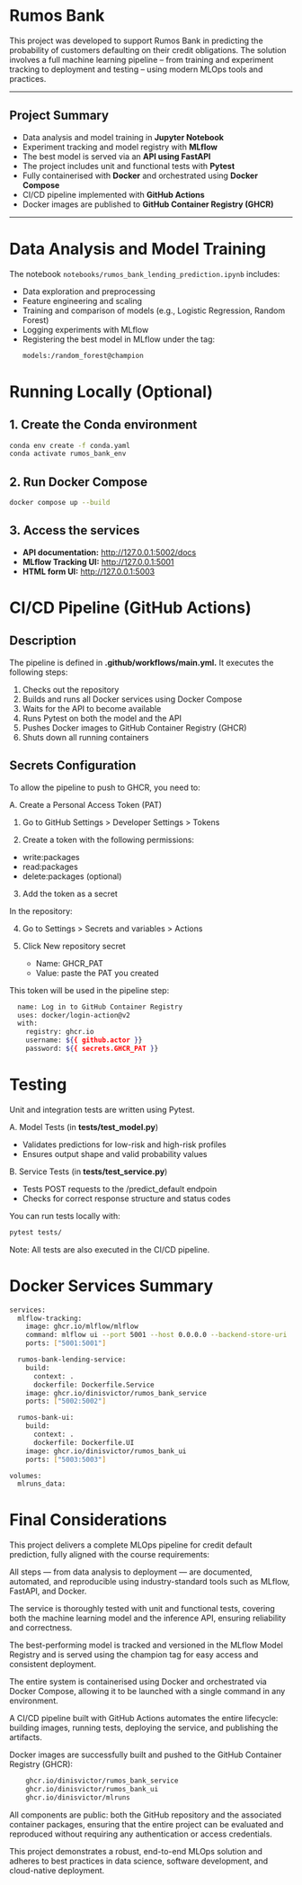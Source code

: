 # Rumos Bank

This project was developed to support Rumos Bank in predicting the probability of customers defaulting on their credit obligations. The solution involves a full machine learning pipeline – from training and experiment tracking to deployment and testing – using modern MLOps tools and practices.

---

## Project Summary

- Data analysis and model training in **Jupyter Notebook**
- Experiment tracking and model registry with **MLflow**
- The best model is served via an **API using FastAPI**
- The project includes unit and functional tests with **Pytest**
- Fully containerised with **Docker** and orchestrated using **Docker Compose**
- CI/CD pipeline implemented with **GitHub Actions**
- Docker images are published to **GitHub Container Registry (GHCR)**

---

# Data Analysis and Model Training

The notebook `notebooks/rumos_bank_lending_prediction.ipynb` includes:

- Data exploration and preprocessing  
- Feature engineering and scaling  
- Training and comparison of models (e.g., Logistic Regression, Random Forest)  
- Logging experiments with MLflow  
- Registering the best model in MLflow under the tag:  
  ```bash
  models:/random_forest@champion

# Running Locally (Optional)

## 1. Create the Conda environment
```bash 
conda env create -f conda.yaml
conda activate rumos_bank_env
```

## 2. Run Docker Compose

```bash
docker compose up --build
```

## 3. Access the services

- **API documentation:** http://127.0.0.1:5002/docs  
- **MLflow Tracking UI:** http://127.0.0.1:5001  
- **HTML form UI:** http://127.0.0.1:5003  


# CI/CD Pipeline (GitHub Actions)

## Description

The pipeline is defined in **.github/workflows/main.yml.** It executes the following steps:

1.	Checks out the repository
2.	Builds and runs all Docker services using Docker Compose
3.	Waits for the API to become available
4.	Runs Pytest on both the model and the API
5.	Pushes Docker images to GitHub Container Registry (GHCR)
6.	Shuts down all running containers

## Secrets Configuration

To allow the pipeline to push to GHCR, you need to:

A. Create a Personal Access Token (PAT)

1. Go to GitHub Settings > Developer Settings > Tokens

2. Create a token with the following permissions:

  - write:packages
  - read:packages
  - delete:packages (optional)

3. Add the token as a secret

In the repository:

4. Go to Settings > Secrets and variables > Actions

5. Click New repository secret

   - Name: GHCR_PAT
   - Value: paste the PAT you created

This token will be used in the pipeline step:

```bash
  name: Log in to GitHub Container Registry
  uses: docker/login-action@v2
  with:
    registry: ghcr.io
    username: ${{ github.actor }}
    password: ${{ secrets.GHCR_PAT }}
```
# Testing

Unit and integration tests are written using Pytest.

A. Model Tests (in **tests/test_model.py**)

- Validates predictions for low-risk and high-risk profiles
- Ensures output shape and valid probability values

B. Service Tests (in **tests/test_service.py**)

- Tests POST requests to the /predict_default endpoin
- Checks for correct response structure and status codes

You can run tests locally with:

```bash
pytest tests/
```

Note: All tests are also executed in the CI/CD pipeline.

# Docker Services Summary

```bash
services:
  mlflow-tracking:
    image: ghcr.io/mlflow/mlflow
    command: mlflow ui --port 5001 --host 0.0.0.0 --backend-store-uri ./mlruns --artifacts-destination ./mlruns
    ports: ["5001:5001"]

  rumos-bank-lending-service:
    build:
      context: .
      dockerfile: Dockerfile.Service
    image: ghcr.io/dinisvictor/rumos_bank_service
    ports: ["5002:5002"]

  rumos-bank-ui:
    build:
      context: .
      dockerfile: Dockerfile.UI
    image: ghcr.io/dinisvictor/rumos_bank_ui
    ports: ["5003:5003"]

volumes:
  mlruns_data:
```

# Final Considerations

This project delivers a complete MLOps pipeline for credit default prediction, fully aligned with the course requirements:

All steps — from data analysis to deployment — are documented, automated, and reproducible using industry-standard tools such as MLflow, FastAPI, and Docker.

The service is thoroughly tested with unit and functional tests, covering both the machine learning model and the inference API, ensuring reliability and correctness.

The best-performing model is tracked and versioned in the MLflow Model Registry and is served using the champion tag for easy access and consistent deployment.

The entire system is containerised using Docker and orchestrated via Docker Compose, allowing it to be launched with a single command in any environment.

A CI/CD pipeline built with GitHub Actions automates the entire lifecycle: building images, running tests, deploying the service, and publishing the artifacts.

Docker images are successfully built and pushed to the GitHub Container Registry (GHCR):

```bash
    ghcr.io/dinisvictor/rumos_bank_service
    ghcr.io/dinisvictor/rumos_bank_ui
    ghcr.io/dinisvictor/mlruns 
```

All components are public: both the GitHub repository and the associated container packages, ensuring that the entire project can be evaluated and reproduced without requiring any authentication or access credentials.

This project demonstrates a robust, end-to-end MLOps solution and adheres to best practices in data science, software development, and cloud-native deployment.
